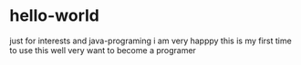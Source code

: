 # hello-world
just for interests and java-programing
i am very happpy this is my first time to use this
  well very want to become a programer
